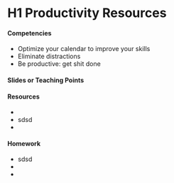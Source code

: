# H1 Productivity Resources

#### Competencies
* Optimize your calendar to improve your skills
* Eliminate distractions
* Be productive: get shit done


#### Slides or Teaching Points

#### Resources
*
* sdsd
*

#### Homework
* sdsd
*
*

